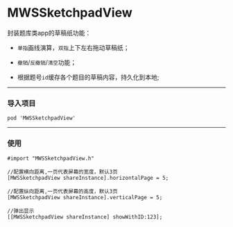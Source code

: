 # MWSSketchpadView
封装题库类app的草稿纸功能：

- `单指`画线演算，`双指`上下左右拖动草稿纸；

- `撤销`/`反撤销`/`清空`功能；

- 根据题号`id`缓存各个题目的草稿内容，持久化到本地;

---
### 导入项目
`pod 'MWSSketchpadView'`

---
### 使用
`#import "MWSSketchpadView.h"`

```
//配置横向距离,一页代表屏幕的宽度，默认3页
[MWSSketchpadView shareInstance].horizontalPage = 5;

//配置纵向距离,一页代表屏幕的高度，默认3页
[MWSSketchpadView shareInstance].verticalPage = 5;

//弹出显示
[[MWSSketchpadView shareInstance] showWithID:123];
```